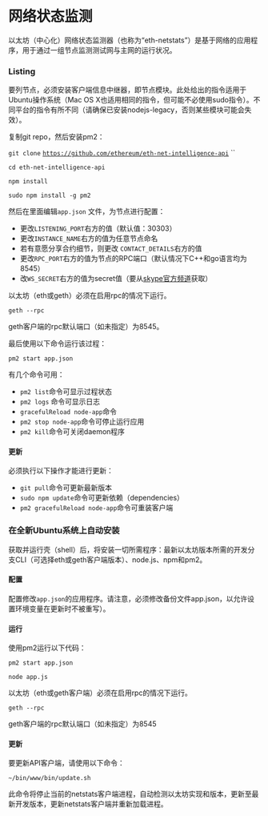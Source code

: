 # 网络状态监测

以太坊（中心化）网络状态监测器（也称为“eth-netstats”）是基于网络的应用程序，用于通过一组节点监测测试网与主网的运行状况。

### Listing

要列节点，必须安装客户端信息中继器，即节点模块。此处给出的指令适用于Ubuntu操作系统（Mac OS X也适用相同的指令，但可能不必使用sudo指令）。不同平台的指令有所不同（请确保已安装nodejs-legacy，否则某些模块可能会失效）。

复制git repo，然后安装pm2：

`git clone` [`https://github.com/ethereum/eth-net-intelligence-api`](https://github.com/ethereum/eth-net-intelligence-api) ``

`cd eth-net-intelligence-api` 

`npm install` 

`sudo npm install -g pm2`

然后在里面编辑`app.json` 文件，为节点进行配置：

* 更改`LISTENING_PORT`右方的值（默认值：30303）
* 更改`INSTANCE_NAME`右方的值为任意节点命名
* 若有意愿分享合约细节，则更改 `CONTACT_DETAILS`右方的值
* 更改`RPC_PORT`右方的值为节点的RPC端口（默认情况下C++和go语言均为8545）
* 改`WS_SECRET`右方的值为secret值（要从[skype官方频道](http://tinyurl.com/ofndjbo)获取）

以太坊（eth或geth）必须在启用rpc的情况下运行。

`geth --rpc`

geth客户端的rpc默认端口（如未指定）为8545。

最后使用以下命令运行该过程：

`pm2 start app.json`

有几个命令可用：

* `pm2 list`命令可显示过程状态 
* `pm2 logs` 命令可显示日志  
* `gracefulReload node-app`命令  
* `pm2 stop node-app`命令可停止运行应用 
* `pm2 kill`命令可关闭daemon程序

#### 更新

必须执行以下操作才能进行更新：

* `git pull`命令可更新最新版本 
* `sudo npm update`命令可更新依赖（dependencies） 
* `pm2 gracefulReload node-app`命令可重装客户端

### 

### 在全新Ubuntu系统上自动安装

获取并运行壳（shell）后，将安装一切所需程序：最新以太坊版本所需的开发分支CLI（可选择eth或geth客户端版本）、node.js、npm和pm2。

#### 配置

配置修改`app.json`的应用程序。请注意，必须修改备份文件app.json，以允许设置环境变量在更新时不被重写）。

#### 运行

使用pm2运行以下代码：

`pm2 start app.json` 

`node app.js`

以太坊（eth或geth客户端）必须在启用rpc的情况下运行。

`geth --rpc`

geth客户端的rpc默认端口（如未指定）为8545

#### 更新

要更新API客户端，请使用以下命令：

`~/bin/www/bin/update.sh`

此命令将停止当前的netstats客户端进程，自动检测以太坊实现和版本，更新至最新开发版本，更新netstats客户端并重新加载进程。





